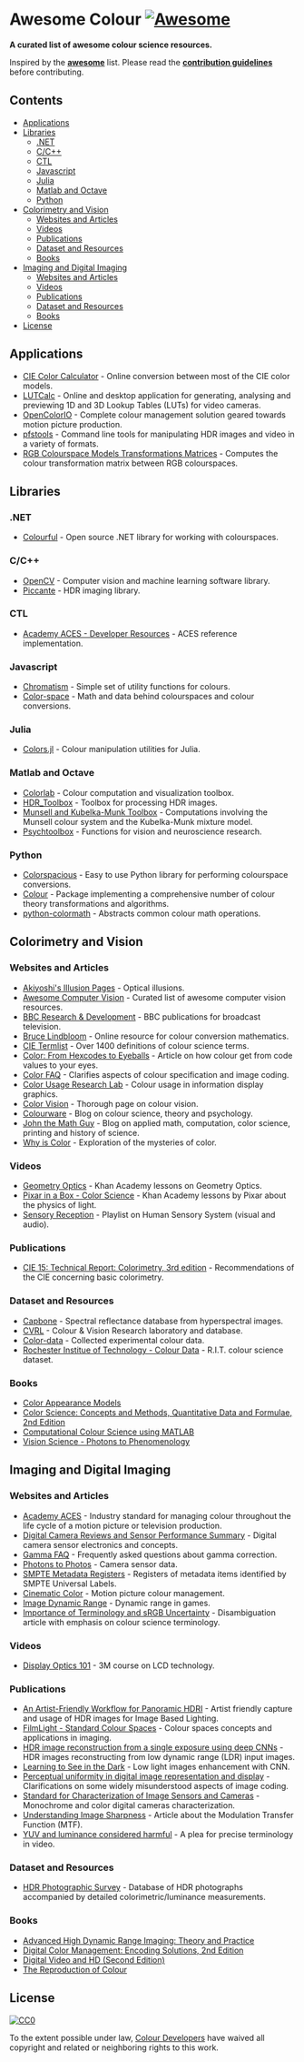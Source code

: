 # Awesome Colour [![Awesome](https://awesome.re/badge.svg)](https://awesome.re)

__A curated list of awesome colour science resources.__

Inspired by the __[awesome](https://github.com/sindresorhus/awesome)__ list. Please read the __[contribution guidelines](contributing.md)__ before contributing.


## Contents

<!-- START doctoc generated TOC please keep comment here to allow auto update -->
<!-- DON'T EDIT THIS SECTION, INSTEAD RE-RUN doctoc TO UPDATE -->


- [Applications](#applications)
- [Libraries](#libraries)
  - [.NET](#net)
  - [C/C++](#cc)
  - [CTL](#ctl)
  - [Javascript](#javascript)
  - [Julia](#julia)
  - [Matlab and Octave](#matlab-and-octave)
  - [Python](#python)
- [Colorimetry and Vision](#colorimetry-and-vision)
  - [Websites and Articles](#websites-and-articles)
  - [Videos](#videos)
  - [Publications](#publications)
  - [Dataset and Resources](#dataset-and-resources)
  - [Books](#books)
- [Imaging and Digital Imaging](#imaging-and-digital-imaging)
  - [Websites and Articles](#websites-and-articles-1)
  - [Videos](#videos-1)
  - [Publications](#publications-1)
  - [Dataset and Resources](#dataset-and-resources-1)
  - [Books](#books-1)
- [License](#license)

<!-- END doctoc generated TOC please keep comment here to allow auto update -->


## Applications

- [CIE Color Calculator](http://www.brucelindbloom.com/ColorCalculator.html) - Online conversion between most of the CIE color models.
- [LUTCalc](https://cameramanben.github.io/LUTCalc/) - Online and desktop application for generating, analysing and previewing 1D and 3D Lookup Tables (LUTs) for video cameras.
- [OpenColorIO](http://opencolorio.org/) - Complete colour management solution geared towards motion picture production.
- [pfstools](http://pfstools.sourceforge.net/) - Command line tools for manipulating HDR images and video in a variety of formats.
- [RGB Colourspace Models Transformations Matrices](http://colour-science.org/cgi-bin/rgb_colourspace_models_transformation_matrices.cgi) - Computes the colour transformation matrix between RGB colourspaces.


## Libraries

### .NET

- [Colourful](https://github.com/tompazourek/Colourful) - Open source .NET library for working with colourspaces.

### C/C++

- [OpenCV](https://opencv.org/) - Computer vision and machine learning software library.
- [Piccante](https://github.com/cnr-isti-vclab/piccante) - HDR imaging library.

### CTL

- [Academy ACES - Developer Resources](https://github.com/ampas/aces-dev/) - ACES reference implementation.

### Javascript

- [Chromatism](https://github.com/toish/chromatism) - Simple set of utility functions for colours.
- [Color-space](https://github.com/colorjs/color-space) - Math and data behind colourspaces and colour conversions.

### Julia

- [Colors.jl](https://github.com/JuliaGraphics/Colors.jl) - Colour manipulation utilities for Julia.

### Matlab and Octave

- [Colorlab](https://www.uv.es/vista/vistavalencia/software/colorlab.html) - Colour computation and visualization toolbox.
- [HDR_Toolbox](https://github.com/banterle/HDR_Toolbox) - Toolbox for processing HDR images.
- [Munsell and Kubelka-Munk Toolbox](http://www.munsellcolourscienceforpainters.com/MunsellAndKubelkaMunkToolbox/MunsellAndKubelkaMunkToolbox.html) - Computations involving the Munsell colour system and the Kubelka-Munk mixture model.
- [Psychtoolbox](http://psychtoolbox.org/) - Functions for vision and neuroscience research.

### Python

- [Colorspacious](http://colorspacious.readthedocs.io/) - Easy to use Python library for performing colourspace conversions.
- [Colour](http://colour-science.org/) - Package implementing a comprehensive number of colour theory transformations and algorithms.
- [python-colormath](http://python-colormath.readthedocs.io/) - Abstracts common colour math operations.


## Colorimetry and Vision

### Websites and Articles

- [Akiyoshi's Illusion Pages](http://www.ritsumei.ac.jp/~akitaoka/index-e.html) - Optical illusions.
- [Awesome Computer Vision](https://github.com/jbhuang0604/awesome-computer-vision) - Curated list of awesome computer vision resources.
- [BBC Research & Development](https://www.bbc.co.uk/rd/publications) - BBC publications for broadcast television.
- [Bruce Lindbloom](http://brucelindbloom.com/) - Online resource for colour conversion mathematics.
- [CIE Termlist](http://eilv.cie.co.at/) - Over 1400 definitions of colour science terms.
- [Color: From Hexcodes to Eyeballs](http://jamie-wong.com/post/color/) - Article on how colour get from code values to your eyes.
- [Color FAQ](http://poynton.ca/notes/colour_and_gamma/ColorFAQ.html) - Clarifies aspects of colour specification and image coding.
- [Color Usage Research Lab](https://colorusage.arc.nasa.gov/) - Colour usage in information display graphics.
- [Color Vision](http://www.handprint.com/LS/CVS/color.html) - Thorough page on colour vision.
- [Colourware](http://colourware.org/tag/colour/) - Blog on colour science, theory and psychology.
- [John the Math Guy](http://johnthemathguy.blogspot.co.nz/) - Blog on applied math, computation, color science, printing and history of science.
- [Why is Color](http://www.rit-mcsl.org/fairchild/WhyIsColor/) - Exploration of the mysteries of color.


### Videos

- [Geometry Optics](https://www.khanacademy.org/science/physics/geometric-optics) - Khan Academy lessons on Geometry Optics.
- [Pixar in a Box - Color Science](https://www.khanacademy.org/partner-content/pixar/color) - Khan Academy lessons by Pixar about the physics of light.
- [Sensory Reception](https://www.youtube.com/playlist?list=PL0CE8C36512D90043) - Playlist on Human Sensory System (visual and audio).


### Publications

- [CIE 15: Technical Report: Colorimetry, 3rd edition](https://archive.org/details/gov.law.cie.15.2004) - Recommendations of the CIE concerning basic colorimetry.


### Dataset and Resources

- [Capbone](http://capbone.com/spectral-reflectance-database/) - Spectral reflectance database from hyperspectral images.
- [CVRL](http://www.cvrl.org/) - Colour & Vision Research laboratory and database.
- [Color-data](https://github.com/nschloe/color-data) - Collected experimental colour data.
- [Rochester Institue of Technology - Colour Data](https://www.rit.edu/science/pocs/useful-data) - R.I.T. colour science dataset.


### Books

- [Color Appearance Models](http://onlinelibrary.wiley.com/book/10.1002/9781118653128)
- [Color Science: Concepts and Methods, Quantitative Data and Formulae, 2nd Edition ](https://www.wiley.com/en-us/Color+Science%3A+Concepts+and+Methods%2C+Quantitative+Data+and+Formulae%2C+2nd+Edition-p-9780471399186)
- [Computational Colour Science using MATLAB](https://onlinelibrary.wiley.com/doi/book/10.1002/9780470710890)
- [Vision Science - Photons to Phenomenology](https://mitpress.mit.edu/books/vision-science)


## Imaging and Digital Imaging

### Websites and Articles

- [Academy ACES](http://www.oscars.org/science-technology/sci-tech-projects/aces) - Industry standard for managing colour throughout the life cycle of a motion picture or television production.
- [Digital Camera Reviews and Sensor Performance Summary](http://www.clarkvision.com/articles/digital.sensor.performance.summary/) - Digital camera sensor electronics and concepts.
- [Gamma FAQ](http://poynton.ca/notes/colour_and_gamma/GammaFAQ.html) - Frequently asked questions about gamma correction.
- [Photons to Photos](http://photonstophotos.net/) - Camera sensor data.
- [SMPTE Metadata Registers](https://registry.smpte-ra.org/apps/pages/) - Registers of metadata items identified by SMPTE Universal Labels.
- [Cinematic Color](http://cinematiccolor.org/) - Motion picture colour management.
- [Image Dynamic Range](https://bartwronski.com/2016/09/01/dynamic-range-and-evs/) - Dynamic range in games.
- [Importance of Terminology and sRGB Uncertainty](http://colour-science.org/posts/the-importance-of-terminology-and-srgb-uncertainty/) - Disambiguation article with emphasis on colour science terminology.


### Videos

- [Display Optics 101](https://www.3m.com/3M/en_US/display-solutions-us/the-science-behind-the-display/display-optics-101/) - 3M course on LCD technology.


### Publications

- [An Artist-Friendly Workflow for Panoramic HDRI](http://blog.selfshadow.com/publications/s2016-shading-course/unity/s2016_pbs_unity_hdri_notes.pdf) - Artist friendly capture and usage of HDR images for Image Based Lighting.
- [FilmLight - Standard Colour Spaces](https://www.filmlight.ltd.uk/pdf/whitepapers/FL-TL-TN-0417-StdColourSpaces.pdf) - Colour spaces concepts and applications in imaging.
- [HDR image reconstruction from a single exposure using deep CNNs](http://hdrv.org/hdrcnn/) - HDR images reconstructing from low dynamic range (LDR) input images.
- [Learning to See in the Dark](http://web.engr.illinois.edu/~cchen156/SID.html) - Low light images enhancement with CNN.
- [Perceptual uniformity in digital image representation and display](https://pdfs.semanticscholar.org/9a86/b2863e0872d405dc69dd0b96621d82be088f.pdf) - Clarifications on some widely misunderstood aspects of image coding.
- [Standard for Characterization of Image Sensors and Cameras](http://www.emva.org/wp-content/uploads/EMVA1288-3.1a.pdf) - Monochrome and color digital cameras characterization.
- [Understanding Image Sharpness](http://www.normankoren.com/Tutorials/MTF.html) - Article about the Modulation Transfer Function (MTF).
- [YUV and luminance considered harmful](http://poynton.ca/PDFs/YUV_and_luminance_harmful.pdf) - A plea for precise terminology in video.


### Dataset and Resources

- [HDR Photographic Survey](http://rit-mcsl.org/fairchild/HDR.html) - Database of HDR photographs accompanied by detailed colorimetric/luminance measurements.


### Books

- [Advanced High Dynamic Range Imaging: Theory and Practice](http://advancedhdrbook.com/)
- [Digital Color Management: Encoding Solutions, 2nd Edition](https://www.wiley.com/en-us/Digital+Color+Management%3A+Encoding+Solutions%2C+2nd+Edition-p-9780470512449)
- [Digital Video and HD (Second Edition)](https://www.sciencedirect.com/science/book/9780123919267)
- [The Reproduction of Colour](https://onlinelibrary.wiley.com/doi/book/10.1002/0470024275)


## License

[![CC0](http://mirrors.creativecommons.org/presskit/buttons/88x31/svg/cc-zero.svg)](http://creativecommons.org/publicdomain/zero/1.0)

To the extent possible under law, [Colour Developers](mailto:colour-science@googlegroups.com) have waived all copyright and
related or neighboring rights to this work.
